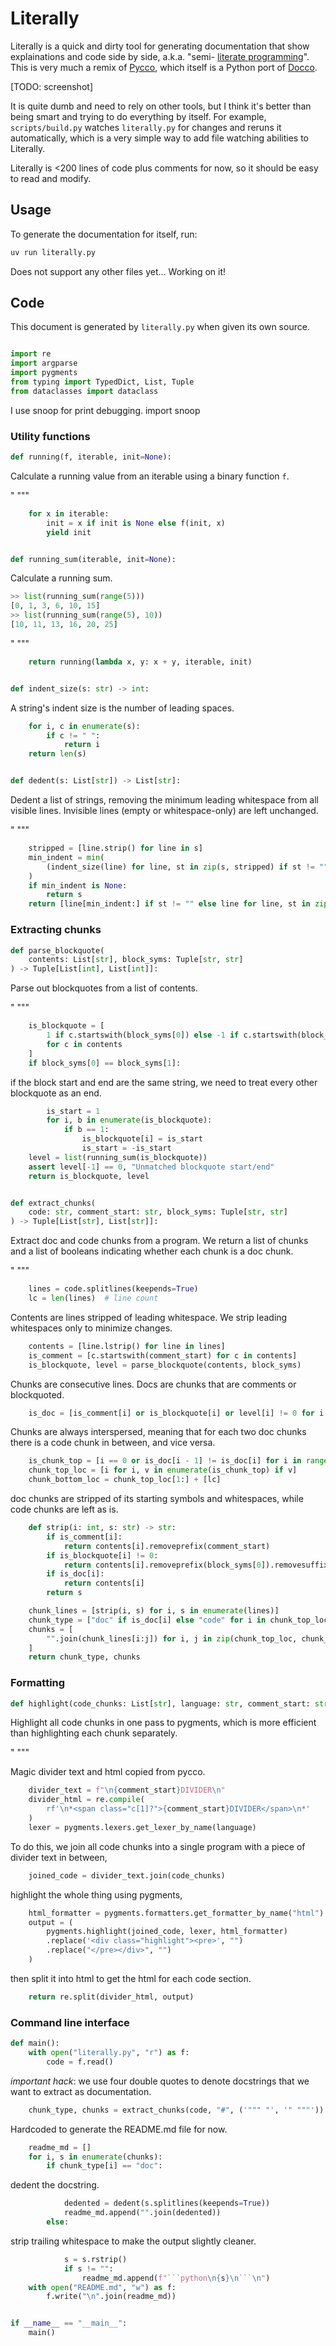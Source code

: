 # Literally

Literally is a quick and dirty tool for generating documentation that show
explainations and code side by side, a.k.a. "semi-
[literate programming](https://en.wikipedia.org/wiki/Literate_programming)".
This is very much a remix of [Pycco](https://github.com/pycco-docs/pycco),
which itself is a Python port of [Docco](https://github.com/jashkenas/docco).

[TODO: screenshot]

It is quite dumb and need to rely on other tools, but I think it's better than
being smart and trying to do everything by itself. For example, `scripts/build.py`
watches `literally.py` for changes and reruns it automatically, which
is a very simple way to add file watching abilities to Literally.

Literally is <200 lines of code plus comments for now, so it should be
easy to read and modify.

## Usage
To generate the documentation for itself, run:

```bash
uv run literally.py
```

Does not support any other files yet... Working on it!

## Code
This document is generated by `literally.py` when given its own source.

```python

import re
import argparse
import pygments
from typing import TypedDict, List, Tuple
from dataclasses import dataclass
```

I use snoop for print debugging.
import snoop

### Utility functions

```python
def running(f, iterable, init=None):
```


Calculate a running value from an iterable using a binary function `f`.

" """

```python
    for x in iterable:
        init = x if init is None else f(init, x)
        yield init


def running_sum(iterable, init=None):
```


Calculate a running sum.
``` python
>> list(running_sum(range(5)))
[0, 1, 3, 6, 10, 15]
>> list(running_sum(range(5), 10))
[10, 11, 13, 16, 20, 25]
```

" """

```python
    return running(lambda x, y: x + y, iterable, init)


def indent_size(s: str) -> int:
```

A string's indent size is the number of leading spaces.

```python
    for i, c in enumerate(s):
        if c != " ":
            return i
    return len(s)


def dedent(s: List[str]) -> List[str]:
```


Dedent a list of strings, removing the minimum leading whitespace
from all visible lines. Invisible lines (empty or whitespace-only)
are left unchanged.

" """

```python
    stripped = [line.strip() for line in s]
    min_indent = min(
        (indent_size(line) for line, st in zip(s, stripped) if st != ""), default=None
    )
    if min_indent is None:
        return s
    return [line[min_indent:] if st != "" else line for line, st in zip(s, stripped)]
```

### Extracting chunks

```python
def parse_blockquote(
    contents: List[str], block_syms: Tuple[str, str]
) -> Tuple[List[int], List[int]]:
```


Parse out blockquotes from a list of contents.

" """

```python
    is_blockquote = [
        1 if c.startswith(block_syms[0]) else -1 if c.startswith(block_syms[1]) else 0
        for c in contents
    ]
    if block_syms[0] == block_syms[1]:
```

if the block start and end are the same string, we need to treat
every other blockquote as an end.

```python
        is_start = 1
        for i, b in enumerate(is_blockquote):
            if b == 1:
                is_blockquote[i] = is_start
                is_start = -is_start
    level = list(running_sum(is_blockquote))
    assert level[-1] == 0, "Unmatched blockquote start/end"
    return is_blockquote, level


def extract_chunks(
    code: str, comment_start: str, block_syms: Tuple[str, str]
) -> Tuple[List[str], List[str]]:
```


Extract doc and code chunks from a program. We return a list of chunks
and a list of booleans indicating whether each chunk is a doc chunk.

" """

```python
    lines = code.splitlines(keepends=True)
    lc = len(lines)  # line count
```

Contents are lines stripped of leading whitespace. We strip leading
whitespaces only to minimize changes.

```python
    contents = [line.lstrip() for line in lines]
    is_comment = [c.startswith(comment_start) for c in contents]
    is_blockquote, level = parse_blockquote(contents, block_syms)
```

Chunks are consecutive lines. Docs are chunks that are comments or blockquoted.

```python
    is_doc = [is_comment[i] or is_blockquote[i] or level[i] != 0 for i in range(lc)]
```

Chunks are always interspersed, meaning that for each two doc chunks
there is a code chunk in between, and vice versa.

```python
    is_chunk_top = [i == 0 or is_doc[i - 1] != is_doc[i] for i in range(lc)]
    chunk_top_loc = [i for i, v in enumerate(is_chunk_top) if v]
    chunk_bottom_loc = chunk_top_loc[1:] + [lc]
```

doc chunks are stripped of its starting symbols and whitespaces,
while code chunks are left as is.

```python
    def strip(i: int, s: str) -> str:
        if is_comment[i]:
            return contents[i].removeprefix(comment_start)
        if is_blockquote[i] != 0:
            return contents[i].removeprefix(block_syms[0]).removesuffix(block_syms[1])
        if is_doc[i]:
            return contents[i]
        return s

    chunk_lines = [strip(i, s) for i, s in enumerate(lines)]
    chunk_type = ["doc" if is_doc[i] else "code" for i in chunk_top_loc]
    chunks = [
        "".join(chunk_lines[i:j]) for i, j in zip(chunk_top_loc, chunk_bottom_loc)
    ]
    return chunk_type, chunks
```

### Formatting

```python
def highlight(code_chunks: List[str], language: str, comment_start: str) -> List[str]:
```


Highlight all code chunks in one pass to pygments,
which is more efficient than highlighting each chunk separately.

" """

Magic divider text and html copied from pycco.

```python
    divider_text = f"\n{comment_start}DIVIDER\n"
    divider_html = re.compile(
        rf'\n*<span class="c[1]?">{comment_start}DIVIDER</span>\n*'
    )
    lexer = pygments.lexers.get_lexer_by_name(language)
```

To do this, we join all code chunks into a single program
with a piece of divider text in between,

```python
    joined_code = divider_text.join(code_chunks)
```

highlight the whole thing using pygments,

```python
    html_formatter = pygments.formatters.get_formatter_by_name("html")
    output = (
        pygments.highlight(joined_code, lexer, html_formatter)
        .replace('<div class="highlight"><pre>', "")
        .replace("</pre></div>", "")
    )
```

then split it into html to get the html for each code section.

```python
    return re.split(divider_html, output)
```

### Command line interface

```python
def main():
    with open("literally.py", "r") as f:
        code = f.read()
```

*important hack*: we use four double quotes to denote docstrings
that we want to extract as documentation.

```python
    chunk_type, chunks = extract_chunks(code, "#", ('""" "', '" """'))
```

Hardcoded to generate the README.md file for now.

```python
    readme_md = []
    for i, s in enumerate(chunks):
        if chunk_type[i] == "doc":
```

dedent the docstring.

```python
            dedented = dedent(s.splitlines(keepends=True))
            readme_md.append("".join(dedented))
        else:
```

strip trailing whitespace to make the output slightly cleaner.

```python
            s = s.rstrip()
            if s != "":
                readme_md.append(f"```python\n{s}\n```\n")
    with open("README.md", "w") as f:
        f.write("\n".join(readme_md))


if __name__ == "__main__":
    main()
```
